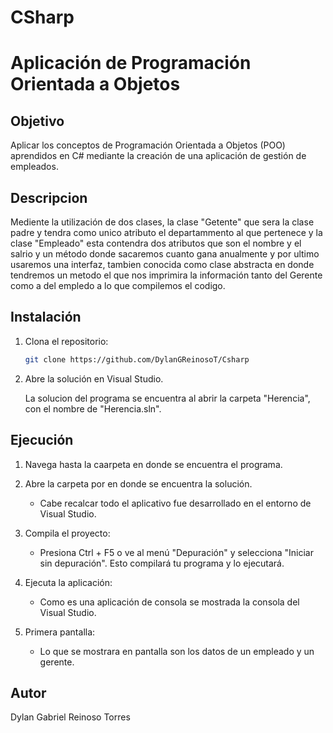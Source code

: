 # CSharp
# Aplicación de Programación Orientada a Objetos

## Objetivo 

Aplicar los conceptos de Programación Orientada a Objetos (POO) aprendidos en C# mediante la creación de una aplicación de gestión de empleados.

## Descripcion

Mediente la utilización de dos clases, la clase "Getente" que sera la clase padre y tendra como unico atributo el departammento al que pertenece y la clase "Empleado" esta contendra dos atributos que son el nombre y el salrio y un método donde sacaremos cuanto gana anualmente y por ultimo usaremos una interfaz, tambien conocida como clase abstracta en donde tendremos un metodo el que nos imprimira la información tanto del Gerente como a del empledo a lo que compilemos el codigo.


## Instalación 

1. Clona el repositorio:

    ```bash
    git clone https://github.com/DylanGReinosoT/Csharp
    ```

2. Abre la solución en Visual Studio.

   La solucion del programa se encuentra al abrir la carpeta "Herencia", con el nombre de "Herencia.sln".

## Ejecución

1. Navega hasta la caarpeta en donde se encuentra el programa.
2. Abre la carpeta por en donde se encuentra la solución.
    * Cabe recalcar todo el aplicativo fue desarrollado en el entorno de Visual Studio.
      
4. Compila el proyecto:
    * Presiona Ctrl + F5 o ve al menú "Depuración" y selecciona "Iniciar sin depuración". Esto compilará tu programa y lo ejecutará.
      
5. Ejecuta la aplicación:
    * Como es una aplicación de consola se mostrada la consola del Visual Studio.
6. Primera pantalla:
    *  Lo que se mostrara en pantalla son los datos de un empleado y un gerente.

## Autor

Dylan Gabriel Reinoso Torres


